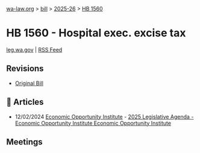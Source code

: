 [wa-law.org](/) > [bill](/bill/) > [2025-26](/bill/2025-26/) > [HB 1560](/bill/2025-26/hb/1560/)

# HB 1560 - Hospital exec. excise tax
[leg.wa.gov](https://app.leg.wa.gov/billsummary?BillNumber=1560&Year=2025&Initiative=false) | [RSS Feed](./rss.xml)

## Revisions
* [Original Bill](1/)

## 📰 Articles
* 12/02/2024 [Economic Opportunity Institute](/org/economic_opportunity_institute/) - [2025 Legislative Agenda - Economic Opportunity Institute Economic Opportunity Institute](https://www.opportunityinstitute.org/current-projects__trashed/2025-legislative-agenda/#:~:text=House%20Bill%201560)

## Meetings